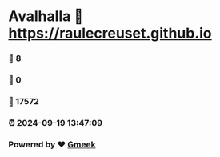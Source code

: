 # Avalhalla :link: https://raulecreuset.github.io 
### :page_facing_up: [8](https://raulecreuset.github.io/tag.html) 
### :speech_balloon: 0 
### :hibiscus: 17572 
### :alarm_clock: 2024-09-19 13:47:09 
### Powered by :heart: [Gmeek](https://github.com/Meekdai/Gmeek)
